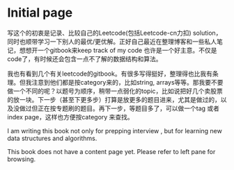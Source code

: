 # Initial page

写这个的初衷是记录、比较自己的Leetcode\(包括Leetcode-cn力扣\) solution，同时也顺带学习一下别人的最优/更优解。正好自己最近在整理博客和一些私人笔记，想想开一个gitbook来keep track of my code 也许是一个好主意。不仅是code了，有时候还会包含一点不了解的数据结构和算法。

我也有看到几个有关leetcode的gitbook。有很多写得挺好，整理得也比我有条理。但我注意到他们都是按category来的，比如string, arrays等等。那我要不要做一个不同的呢？以题号为顺序，稍带一点弱化的topic，比如说把好几个卖股票的放一块。下一步（甚至下更多步）打算是放更多的题目进来，尤其是做过的，以及没做过但正在按专题刷的题目。再下一步，等题目多了，可以做一个tag 或者index page，这样也方便按category 来查找。

I am writing this book not only for prepping interview , but for learning new data structures and algorithms.

This book does not have a content page yet. Please refer to left pane for browsing.

